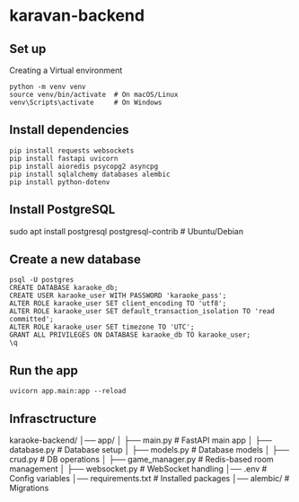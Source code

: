 # karavan-backend

## Set up
Creating a Virtual environment
```
python -m venv venv
source venv/bin/activate  # On macOS/Linux
venv\Scripts\activate     # On Windows
```

## Install dependencies
```
pip install requests websockets
pip install fastapi uvicorn
pip install aioredis psycopg2 asyncpg
pip install sqlalchemy databases alembic
pip install python-dotenv
```

## Install PostgreSQL
sudo apt install postgresql postgresql-contrib  # Ubuntu/Debian

## Create a new database
```
psql -U postgres
CREATE DATABASE karaoke_db;
CREATE USER karaoke_user WITH PASSWORD 'karaoke_pass';
ALTER ROLE karaoke_user SET client_encoding TO 'utf8';
ALTER ROLE karaoke_user SET default_transaction_isolation TO 'read committed';
ALTER ROLE karaoke_user SET timezone TO 'UTC';
GRANT ALL PRIVILEGES ON DATABASE karaoke_db TO karaoke_user;
\q
```

## Run the app
```
uvicorn app.main:app --reload
```

## Infrasctructure

karaoke-backend/
│── app/
│   ├── main.py              # FastAPI main app
│   ├── database.py          # Database setup
│   ├── models.py            # Database models
│   ├── crud.py              # DB operations
│   ├── game_manager.py      # Redis-based room management
│   ├── websocket.py         # WebSocket handling
│── .env                     # Config variables
│── requirements.txt         # Installed packages
│── alembic/                 # Migrations
